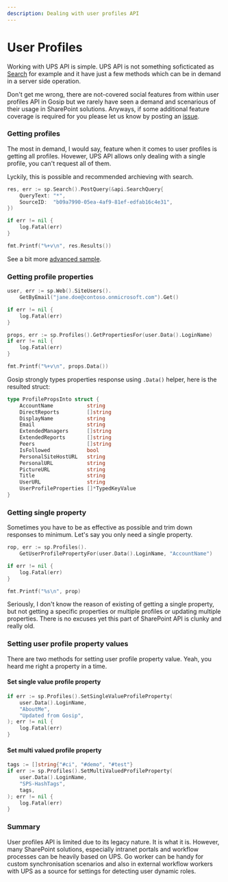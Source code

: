 ```yaml
---
description: Dealing with user profiles API
---
```


# User Profiles

Working with UPS API is simple. UPS API is not something soficticated as [Search](search-api.md) for example and it have just a few methods which can be in demand in a server side operation.

Don't get me wrong, there are not-covered social features from within user profiles API in Gosip but we rarely have seen a demand and scenarious of their usage in SharePoint solutions. Anyways, if some additional feature coverage is required for you please let us know by posting an [issue](https://github.com/koltyakov/gosip/issues).

### Getting profiles

The most in demand, I would say, feature when it comes to user profiles is getting all profiles. Hovewer, UPS API allows only dealing with a single profile, you can't request all of them.

Lyckily, this is possible and recommended archieving with search.

```go
res, err := sp.Search().PostQuery(&api.SearchQuery{
	QueryText: "*",
	SourceID:  "b09a7990-05ea-4af9-81ef-edfab16c4e31",
})

if err != nil {
	log.Fatal(err)
}

fmt.Printf("%+v\n", res.Results())
```

See a bit more [advanced sample](search-api.md#user-profiles-search-sample).

### Getting profile properties

```go
user, err := sp.Web().SiteUsers().
	GetByEmail("jane.doe@contoso.onmicrosoft.com").Get()

if err != nil {
	log.Fatal(err)
}

props, err := sp.Profiles().GetPropertiesFor(user.Data().LoginName)
if err != nil {
	log.Fatal(err)
}

fmt.Printf("%+v\n", props.Data())
```

Gosip strongly types properties response using `.Data()` helper, here is the resulted struct:

```go
type ProfilePropsInto struct {
	AccountName           string
	DirectReports         []string
	DisplayName           string
	Email                 string
	ExtendedManagers      []string
	ExtendedReports       []string
	Peers                 []string
	IsFollowed            bool
	PersonalSiteHostURL   string
	PersonalURL           string
	PictureURL            string
	Title                 string
	UserURL               string
	UserProfileProperties []*TypedKeyValue
}
```

### Getting single property

Sometimes you have to be as effective as possible and trim down responses to minimum. Let's say you only need a single property.

```go
rop, err := sp.Profiles().
	GetUserProfilePropertyFor(user.Data().LoginName, "AccountName")

if err != nil {
	log.Fatal(err)
}

fmt.Printf("%s\n", prop)
```

Seriously, I don't know the reason of existing of getting a single property, but not getting a specific properties or multiple profiles or updating multiple properties. There is no excuses yet this part of SharePoint API is clunky and really old.

### Setting user profile property values

There are two methods for setting user profile property value. Yeah, you heard me right a property in a time.

#### Set single value profile property

```go
if err := sp.Profiles().SetSingleValueProfileProperty(
	user.Data().LoginName,
	"AboutMe",
	"Updated from Gosip",
); err != nil {
	log.Fatal(err)
}
```

#### Set multi valued profile property

```go
tags := []string{"#ci", "#demo", "#test"}
if err := sp.Profiles().SetMultiValuedProfileProperty(
	user.Data().LoginName,
	"SPS-HashTags",
	tags,
); err != nil {
	log.Fatal(err)
}
```

### Summary

User profiles API is limited due to its legacy nature. It is what it is. However, many SharePoint solutions, especially intranet portals and workflow processes can be heavily based on UPS. Go worker can be handy for custom synchronisation scenarios and also in external workflow workers with UPS as a source for settings for detecting user dynamic roles.

